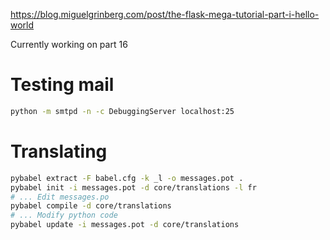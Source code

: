 https://blog.miguelgrinberg.com/post/the-flask-mega-tutorial-part-i-hello-world

Currently working on part 16

# Testing mail

```sh
python -m smtpd -n -c DebuggingServer localhost:25
```

# Translating

```sh
pybabel extract -F babel.cfg -k _l -o messages.pot .
pybabel init -i messages.pot -d core/translations -l fr
# ... Edit messages.po
pybabel compile -d core/translations
# ... Modify python code
pybabel update -i messages.pot -d core/translations
```